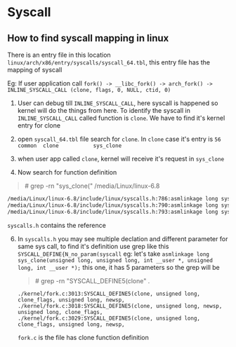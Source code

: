 # Syscall

## How to find syscall mapping in linux

There is an entry file in this location `linux/arch/x86/entry/syscalls/syscall_64.tbl`, this entry file has the mapping of syscall 

Eg:
If user application call
`fork() -> __libc_fork() -> arch_fork() -> INLINE_SYSCALL_CALL (clone, flags, 0, NULL, ctid, 0)`

1. User can debug till `INLINE_SYSCALL_CALL`, here syscall is happened so kernel will do the things from here. To identify the syscall in  `INLINE_SYSCALL_CALL` called function is `clone`. We have to find it's kernel entry for clone

2. open `syscall_64.tbl` file search for `clone`. In `clone` case it's entry is `56	common	clone			sys_clone`

3. when user app called `clone`, kernel will receive it's request in `sys_clone`

4. Now search for function definition 

> \# grep -rn "sys_clone(" /media/Linux/linux-6.8 

```bash
/media/Linux/linux-6.8/include/linux/syscalls.h:786:asmlinkage long sys_clone(unsigned long, unsigned long, int __user *, unsigned long,
/media/Linux/linux-6.8/include/linux/syscalls.h:790:asmlinkage long sys_clone(unsigned long, unsigned long, int, int __user *,
/media/Linux/linux-6.8/include/linux/syscalls.h:793:asmlinkage long sys_clone(unsigned long, unsigned long, int __user *,
```
`syscalls.h` contains the reference

6. In `syscalls.h` you may see multiple declation and different parameter for same sys call, to find it's definition use grep like this `SYSCALL_DEFINE{N_no_param(syscall`
    eg: let's take `asmlinkage long sys_clone(unsigned long, unsigned long, int __user *, unsigned long, int __user *);` this one, it has 5 parameters so the grep will be
    > \# grep -rn "SYSCALL_DEFINE5(clone" .

    ```
    ./kernel/fork.c:3013:SYSCALL_DEFINE5(clone, unsigned long, clone_flags, unsigned long, newsp,
    ./kernel/fork.c:3018:SYSCALL_DEFINE5(clone, unsigned long, newsp, unsigned long, clone_flags,
    ./kernel/fork.c:3029:SYSCALL_DEFINE5(clone, unsigned long, clone_flags, unsigned long, newsp,
    ```
    `fork.c` is the file has clone function definition